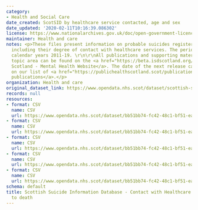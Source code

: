 ```yaml
---
category:
- Health and Social Care
date_created: ScotSID by healthcare service contacted, age and sex
date_updated: '2020-02-11T10:16:39.086302'
license: https://www.nationalarchives.gov.uk/doc/open-government-licence/version/3/
maintainer: Health and care
notes: <p>These files present information on probable suicides registered in Scotland,
  including their degree of contact with healthcare services. The period covered is
  calendar years 2011-19. \r\n\r\nAll publications and supporting material to this
  topic area can be found on the <a href="https://beta.isdscotland.org/find-publications-and-data/conditions-and-diseases/mental-health/">PHS
  Scotland - Mental Health Website</a>. The date of the next release can be found
  on our list of <a href="https://publichealthscotland.scot/publications/forthcoming-publications/">forthcoming
  publications</a>.</p>
organization: Health and care
original_dataset_link: https://www.opendata.nhs.scot/dataset/scottish-suicide-information-database-contact-with-unscheduled-care-services-prior-to-death
records: null
resources:
- format: CSV
  name: CSV
  url: https://www.opendata.nhs.scot/dataset/bb51bb74-fc42-48c1-bf51-ea71418150a1/resource/63978d6f-00ba-4355-bbab-28a03074996b/download/scotsid-age-sex.csv
- format: CSV
  name: CSV
  url: https://www.opendata.nhs.scot/dataset/bb51bb74-fc42-48c1-bf51-ea71418150a1/resource/e926b17e-91f5-4faf-be83-9a5ed6f4dddf/download/scotsid-hb.csv
- format: CSV
  name: CSV
  url: https://www.opendata.nhs.scot/dataset/bb51bb74-fc42-48c1-bf51-ea71418150a1/resource/d1c07107-0818-43e0-818b-85dcdffad615/download/scotsid-la.csv
- format: CSV
  name: CSV
  url: https://www.opendata.nhs.scot/dataset/bb51bb74-fc42-48c1-bf51-ea71418150a1/resource/0d115149-191a-4f1a-a12a-04ccdea63c77/download/scotsid-deprivation.csv
- format: CSV
  name: CSV
  url: https://www.opendata.nhs.scot/dataset/bb51bb74-fc42-48c1-bf51-ea71418150a1/resource/b87e08ab-da6f-4f6b-80fd-7bf3a4a84d99/download/scotsid-ucd-frequency-of-contact.csv
schema: default
title: Scottish Suicide Information Database - Contact with Healthcare Services prior
  to death
---
```


